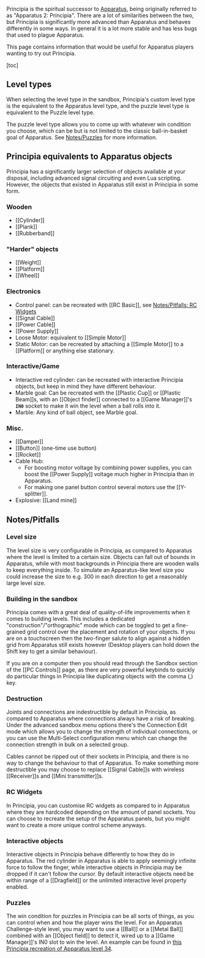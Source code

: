 Principia is the spiritual successor to [Apparatus](https://apparatus.voxelmanip.se), being originally referred to as "Apparatus 2: Principia". There are a lot of similarities between the two, but Principia is significantly more advanced than Apparatus and behaves differently in some ways. In general it is a lot more stable and has less bugs that used to plague Apparatus.

This page contains information that would be useful for Apparatus players wanting to try out Principia.

[toc]

## Level types
When selecting the level type in the sandbox, Principia's custom level type is the equivalent to the Apparatus level type, and the puzzle level type is equivalent to the Puzzle level type.

The puzzle level type allows you to come up with whatever win condition you choose, which can be but is not limited to the classic ball-in-basket goal of Apparatus. See [Notes/Puzzles](#puzzles) for more information.

## Principia equivalents to Apparatus objects
Principia has a significantly larger selection of objects available at your disposal, including advanced signal circuiting and even Lua scripting. However, the objects that existed in Apparatus still exist in Principia in some form.

### Wooden
- [[Cylinder]]
- [[Plank]]
- [[Rubberband]]

### "Harder" objects
- [[Weight]]
- [[Platform]]
- [[Wheel]]

### Electronics
- Control panel: can be recreated with [[RC Basic]], see [Notes/Pitfalls: RC Widgets](#rc-widgets)
- [[Signal Cable]]
- [[Power Cable]]
- [[Power Supply]]
- Loose Motor: equivalent to [[Simple Motor]]
- Static Motor: can be recreated by attaching a [[Simple Motor]] to a [[Platform]] or anything else stationary.

### Interactive/Game
- Interactive red cylinder: can be recreated with interactive Principia objects, but keep in mind they have different behaviour.
- Marble goal: Can be recreated with the [[Plastic Cup]] or [[Plastic Beam]]s, with an [[Object finder]] connected to a [[Game Manager]]'s **`IN0`** socket to make it win the level when a ball rolls into it.
- Marble: Any kind of ball object, see Marble goal.

### Misc.
- [[Damper]]
- [[Button]] (one-time use button)
- [[Rocket]]
- Cable Hub:
  - For boosting motor voltage by combining power supplies, you can boost the [[Power Supply]] voltage much higher in Principia than in Apparatus.
  - For making one panel button control several motors use the [[Y-splitter]].
- Explosive: [[Land mine]]

## Notes/Pitfalls

### Level size
The level size is very configurable in Principia, as compared to Apparatus where the level is limited to a certain size. Objects can fall out of bounds in Apparatus, while with most backgrounds in Principia there are wooden walls to keep everything inside. To simulate an Apparatus-like level size you could increase the size to e.g. 300 in each direction to get a reasonably large level size.

### Building in the sandbox
Principia comes with a great deal of quality-of-life improvements when it comes to building levels. This includes a dedicated "construction"/"orthographic" mode which can be toggled to get a fine-grained grid control over the placement and rotation of your objects. If you are on a touchscreen then the two-finger salute to align against a hidden grid from Apparatus still exists however (Desktop players can hold down the Shift key to get a similar behaviour).

If you are on a computer then you should read through the Sandbox section of the [[PC Controls]] page, as there are very powerful keybinds to quickly do particular things in Principia like duplicating objects with the comma (,) key.

### Destruction
Joints and connections are indestructible by default in Principia, as compared to Apparatus where connections always have a risk of breaking. Under the advanced sandbox menu options there's the Connection Edit mode which allows you to change the strength of individual connections, or you can use the Multi-Select configuration menu which can change the connection strength in bulk on a selected group.

Cables cannot be ripped out of their sockets in Principia, and there is no way to change the behaviour to that of Apparatus. To make something more destructible you may choose to replace [[Signal Cable]]s with wireless [[Receiver]]s and [[Mini transmitter]]s.

### RC Widgets
In Principia, you can customise RC widgets as compared to in Apparatus where they are hardcoded depending on the amount of panel sockets. You can choose to recreate the setup of the Apparatus panels, but you might want to create a more unique control scheme anyways.

### Interactive objects
Interactive objects in Principia behave differently to how they do in Apparatus. The red cylinder in Apparatus is able to apply seemingly infinite force to follow the finger, while interactive objects in Principia may be dropped if it can't follow the cursor. By default interactive objects need be within range of a [[Dragfield]] or the unlimited interactive level property enabled.

### Puzzles
The win condition for puzzles in Principia can be all sorts of things, as you can control when and how the player wins the level. For an Apparatus Challenge-style level, you may want to use a [[Ball]] or a [[Metal Ball]] combined with an [[Object field]] to detect it, wired up to a [[Game Manager]]'s IN0 slot to win the level. An example can be found in [this Principia recreation of Apparatus level 34](https://principia-web.se/level/1181).
